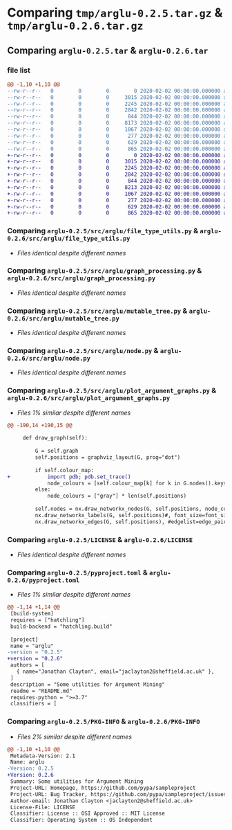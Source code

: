 # Comparing `tmp/arglu-0.2.5.tar.gz` & `tmp/arglu-0.2.6.tar.gz`

## Comparing `arglu-0.2.5.tar` & `arglu-0.2.6.tar`

### file list

```diff
@@ -1,10 +1,10 @@
--rw-r--r--   0        0        0        0 2020-02-02 00:00:00.000000 arglu-0.2.5/src/arglu/__init__.py
--rw-r--r--   0        0        0     3015 2020-02-02 00:00:00.000000 arglu-0.2.5/src/arglu/file_type_utils.py
--rw-r--r--   0        0        0     2245 2020-02-02 00:00:00.000000 arglu-0.2.5/src/arglu/graph_processing.py
--rw-r--r--   0        0        0     2842 2020-02-02 00:00:00.000000 arglu-0.2.5/src/arglu/mutable_tree.py
--rw-r--r--   0        0        0      844 2020-02-02 00:00:00.000000 arglu-0.2.5/src/arglu/node.py
--rw-r--r--   0        0        0     8173 2020-02-02 00:00:00.000000 arglu-0.2.5/src/arglu/plot_argument_graphs.py
--rw-r--r--   0        0        0     1067 2020-02-02 00:00:00.000000 arglu-0.2.5/LICENSE
--rw-r--r--   0        0        0      277 2020-02-02 00:00:00.000000 arglu-0.2.5/README.md
--rw-r--r--   0        0        0      629 2020-02-02 00:00:00.000000 arglu-0.2.5/pyproject.toml
--rw-r--r--   0        0        0      865 2020-02-02 00:00:00.000000 arglu-0.2.5/PKG-INFO
+-rw-r--r--   0        0        0        0 2020-02-02 00:00:00.000000 arglu-0.2.6/src/arglu/__init__.py
+-rw-r--r--   0        0        0     3015 2020-02-02 00:00:00.000000 arglu-0.2.6/src/arglu/file_type_utils.py
+-rw-r--r--   0        0        0     2245 2020-02-02 00:00:00.000000 arglu-0.2.6/src/arglu/graph_processing.py
+-rw-r--r--   0        0        0     2842 2020-02-02 00:00:00.000000 arglu-0.2.6/src/arglu/mutable_tree.py
+-rw-r--r--   0        0        0      844 2020-02-02 00:00:00.000000 arglu-0.2.6/src/arglu/node.py
+-rw-r--r--   0        0        0     8213 2020-02-02 00:00:00.000000 arglu-0.2.6/src/arglu/plot_argument_graphs.py
+-rw-r--r--   0        0        0     1067 2020-02-02 00:00:00.000000 arglu-0.2.6/LICENSE
+-rw-r--r--   0        0        0      277 2020-02-02 00:00:00.000000 arglu-0.2.6/README.md
+-rw-r--r--   0        0        0      629 2020-02-02 00:00:00.000000 arglu-0.2.6/pyproject.toml
+-rw-r--r--   0        0        0      865 2020-02-02 00:00:00.000000 arglu-0.2.6/PKG-INFO
```

### Comparing `arglu-0.2.5/src/arglu/file_type_utils.py` & `arglu-0.2.6/src/arglu/file_type_utils.py`

 * *Files identical despite different names*

### Comparing `arglu-0.2.5/src/arglu/graph_processing.py` & `arglu-0.2.6/src/arglu/graph_processing.py`

 * *Files identical despite different names*

### Comparing `arglu-0.2.5/src/arglu/mutable_tree.py` & `arglu-0.2.6/src/arglu/mutable_tree.py`

 * *Files identical despite different names*

### Comparing `arglu-0.2.5/src/arglu/node.py` & `arglu-0.2.6/src/arglu/node.py`

 * *Files identical despite different names*

### Comparing `arglu-0.2.5/src/arglu/plot_argument_graphs.py` & `arglu-0.2.6/src/arglu/plot_argument_graphs.py`

 * *Files 1% similar despite different names*

```diff
@@ -190,14 +190,15 @@
         
     def draw_graph(self):
         
         G = self.graph
         self.positions = graphviz_layout(G, prog="dot")
 
         if self.colour_map:
+            import pdb; pdb.set_trace()
             node_colours = [self.colour_map[k] for k in G.nodes().keys()]
         else:
             node_colours = ["gray"] * len(self.positions)
 
         self.nodes = nx.draw_networkx_nodes(G, self.positions, node_color=node_colours)#, node_size=node_size)
         nx.draw_networkx_labels(G, self.positions)#, font_size=font_size)
         nx.draw_networkx_edges(G, self.positions), #edgelist=edge_pairs, arrows=True, arrowsize=arrowsize, arrowstyle=arrowstyle, alpha=1)
```

### Comparing `arglu-0.2.5/LICENSE` & `arglu-0.2.6/LICENSE`

 * *Files identical despite different names*

### Comparing `arglu-0.2.5/pyproject.toml` & `arglu-0.2.6/pyproject.toml`

 * *Files 1% similar despite different names*

```diff
@@ -1,14 +1,14 @@
 [build-system]
 requires = ["hatchling"]
 build-backend = "hatchling.build"
 
 [project]
 name = "arglu"
-version = "0.2.5"
+version = "0.2.6"
 authors = [
   { name="Jonathan Clayton", email="jaclayton2@sheffield.ac.uk" },
 ]
 description = "Some utilities for Argument Mining"
 readme = "README.md"
 requires-python = ">=3.7"
 classifiers = [
```

### Comparing `arglu-0.2.5/PKG-INFO` & `arglu-0.2.6/PKG-INFO`

 * *Files 2% similar despite different names*

```diff
@@ -1,10 +1,10 @@
 Metadata-Version: 2.1
 Name: arglu
-Version: 0.2.5
+Version: 0.2.6
 Summary: Some utilities for Argument Mining
 Project-URL: Homepage, https://github.com/pypa/sampleproject
 Project-URL: Bug Tracker, https://github.com/pypa/sampleproject/issues
 Author-email: Jonathan Clayton <jaclayton2@sheffield.ac.uk>
 License-File: LICENSE
 Classifier: License :: OSI Approved :: MIT License
 Classifier: Operating System :: OS Independent
```

